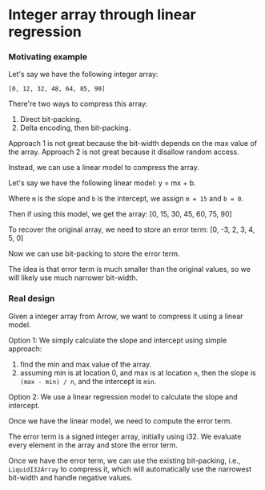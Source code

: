 # Integer array through linear regression


### Motivating example

Let's say we have the following integer array:

```
[0, 12, 32, 48, 64, 85, 90]
```

There're two ways to compress this array:
1. Direct bit-packing.
2. Delta encoding, then bit-packing.

Approach 1 is not great because the bit-width depends on the max value of the array.
Approach 2 is not great because it disallow random access.

Instead, we can use a linear model to compress the array.

Let's say we have the following linear model: y = mx + b.

Where `m` is the slope and `b` is the intercept, we assign `m = 15` and `b = 0`.

Then if using this model, we get the array:
[0, 15, 30, 45, 60, 75, 90]

To recover the original array, we need to store an error term:
[0, -3, 2, 3, 4, 5, 0]

Now we can use bit-packing to store the error term.

The idea is that error term is much smaller than the original values, so we will likely use much narrower bit-width. 

### Real design

Given a integer array from Arrow, we want to compress it using a linear model.

Option 1:
We simply calculate the slope and intercept using simple approach:
1. find the min and max value of the array.
2. assuming min is at location 0, and max is at location `n`, then the slope is `(max - min) / n`, and the intercept is `min`.

Option 2:
We use a linear regression model to calculate the slope and intercept.


Once we have the linear model, we need to compute the error term.

The error term is a signed integer array, initially using i32. We evaluate every element in the array and store the error term.

Once we have the error term, we can use the existing bit-packing, i.e., `LiquidI32Array` to compress it, which will automatically use the narrowest bit-width and handle negative values.

